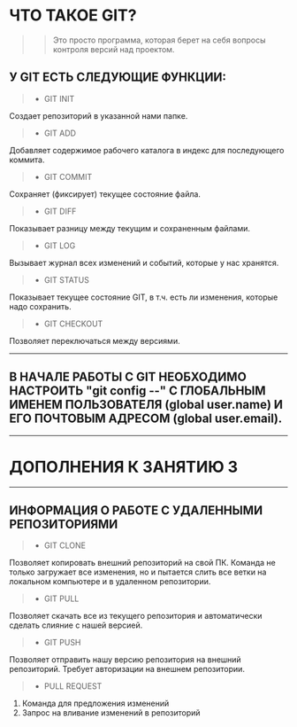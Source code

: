 # ЧТО ТАКОЕ GIT?

>>Это просто программа, которая берет на себя вопросы контроля версий над проектом.

## У GIT ЕСТЬ СЛЕДУЮЩИЕ ФУНКЦИИ:

>* GIT INIT

Создает репозиторий в указанной нами папке.

>* GIT ADD

Добавляет содержимое рабочего каталога в индекс для последующего коммита.

>* GIT COMMIT

Сохраняет (фиксирует) текущее состояние файла.

>* GIT DIFF

Показывает разницу между текущим и сохраненным файлами.

>* GIT LOG

Вызывает журнал всех изменений и событий, которые у нас хранятся.

>* GIT STATUS

Показывает текущее состояние GIT, в т.ч. есть ли изменения, которые надо сохранить.

>* GIT CHECKOUT

Позволяет переключаться между версиями.

***

## В НАЧАЛЕ РАБОТЫ С GIT НЕОБХОДИМО НАСТРОИТЬ "git config --" С ГЛОБАЛЬНЫМ ИМЕНЕМ ПОЛЬЗОВАТЕЛЯ (global user.name) И ЕГО ПОЧТОВЫМ АДРЕСОМ (global user.email).


***

# ДОПОЛНЕНИЯ К ЗАНЯТИЮ 3

***

## ИНФОРМАЦИЯ О РАБОТЕ С УДАЛЕННЫМИ РЕПОЗИТОРИЯМИ

>* GIT CLONE

Позволяет копировать внешний репозиторий на свой ПК. Команда не только загружает все изменения, но и пытается слить все ветки на локальном компьютере и в удаленном репозитории.

>* GIT PULL

Позволяет скачать все из текущего репозитория и автоматически сделать слияние с нашей версией.

>* GIT PUSH

Позволяет отправить нашу версию репозитория на внешний репозиторий. Требует авторизации на внешнем репозитории.

>* PULL REQUEST
1. Команда для предложения изменений
2. Запрос на вливание изменений в репозиторий